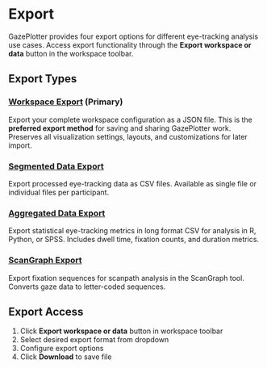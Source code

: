 # Export

GazePlotter provides four export options for different eye-tracking analysis use cases. Access export functionality through the **Export workspace or data** button in the workspace toolbar.

## Export Types

### [Workspace Export](/export/workspace/) (Primary)
Export your complete workspace configuration as a JSON file. This is the **preferred export method** for saving and sharing GazePlotter work. Preserves all visualization settings, layouts, and customizations for later import.

### [Segmented Data Export](/export/segmented-data/) 
Export processed eye-tracking data as CSV files. Available as single file or individual files per participant.

### [Aggregated Data Export](/export/aggregated-data/)
Export statistical eye-tracking metrics in long format CSV for analysis in R, Python, or SPSS. Includes dwell time, fixation counts, and duration metrics.

### [ScanGraph Export](/export/scangraph/)
Export fixation sequences for scanpath analysis in the ScanGraph tool. Converts gaze data to letter-coded sequences.

## Export Access

1. Click **Export workspace or data** button in workspace toolbar
2. Select desired export format from dropdown
3. Configure export options
4. Click **Download** to save file 